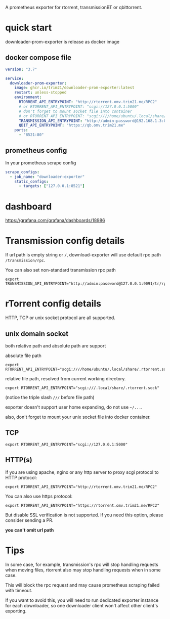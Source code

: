 A prometheus exporter for rtorrent, transmissionBT or qbittorrent.

# quick start

downloader-prom-exporter is release as docker image

## docker compose file

```yaml
version: "3.7"

service:
  downloader-prom-exporter:
    image: ghcr.io/trim21/downloader-prom-exporter:latest
    restart: unless-stopped
    environment:
      RTORRENT_API_ENTRYPOINT: "http://rtorrent.omv.trim21.me/RPC2"
      # or RTORRENT_API_ENTRYPOINT: "scgi://127.0.0.1:5000"
      # don't forget to mount socket file into container
      # or RTORRENT_API_ENTRYPOINT: "scgi:////home/ubuntu/.local/share/.rtorrent.sock"
      TRANSMISSION_API_ENTRYPOINT: "http://admin:password@192.168.1.3:8080"
      QBIT_API_ENTRYPOINT: "https://qb.omv.trim21.me"
    ports:
      - "8521:80"
```

## prometheus config

In your prometheus scrape config

```yaml
scrape_configs:
  - job_name: "downloader-exporter"
    static_configs:
      - targets: ["127.0.0.1:8521"]
```

# dashboard

https://grafana.com/grafana/dashboards/18986

# Transmission config details

If url path is empty string or `/`, download-exporter will use default rpc path `/transmission/rpc`.

You can also set non-standard transmission rpc path 

```shell
export TRANSMISSION_API_ENTRYPOINT="http://admin:password@127.0.0.1:9091/tr/rpc"
```

# rTorrent config details

HTTP, TCP or unix socket protocol are all supported.


## unix domain socket

both relative path and absolute path are support

absolute file path

```shell
export RTORRENT_API_ENTRYPOINT="scgi:////home/ubuntu/.local/share/.rtorrent.sock"
```

relative file path, resolved from current working directory.

```shell
export RTORRENT_API_ENTRYPOINT="scgi:///.local/share/.rtorrent.sock"
```

(notice the triple slash `///` before file path)

exporter doesn't support user home expanding, do not use `~/...`.

also, don't forget to mount your unix socket file into docker container.

## TCP

```shell
export RTORRENT_API_ENTRYPOINT="scgi://127.0.0.1:5000"
```

## HTTP(s)

If you are using apache, nginx or any http server to proxy scgi protocol to HTTP protocol:

```shell
export RTORRENT_API_ENTRYPOINT="http://rtorrent.omv.trim21.me/RPC2"
```

You can also use https protocol:

```shell
export RTORRENT_API_ENTRYPOINT="https://rtorrent.omv.trim21.me/RPC2"
```

But disable SSL verification is not supported. If you need this option, please consider sending a PR.


**you can't omit url path**

# Tips

In some case, for example, transmission's rpc will stop handling requests when moving files, rtorrent also may stop handling requests when in some case.

This will block the rpc request and may cause prometheus scraping failed with timeout.

If you want to avoid this, you will need to run dedicated exporter instance for each downloader,
so one downloader client won't affect other client's exporting.
